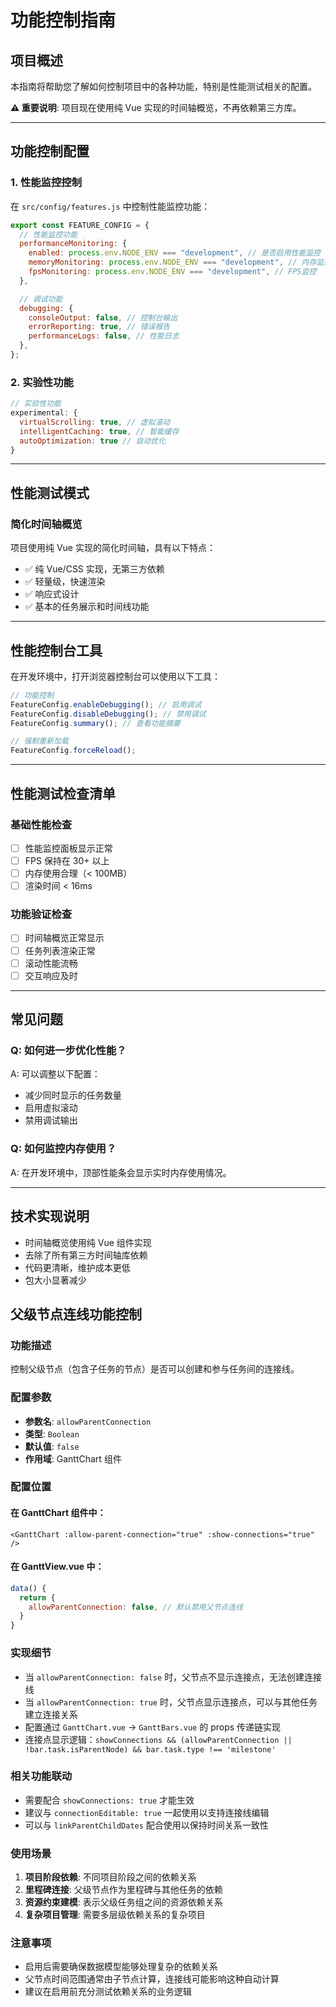 # 功能控制指南

## 项目概述

本指南将帮助您了解如何控制项目中的各种功能，特别是性能测试相关的配置。

**⚠️ 重要说明**: 项目现在使用纯 Vue 实现的时间轴概览，不再依赖第三方库。

---

## 功能控制配置

### 1. 性能监控控制

在 `src/config/features.js` 中控制性能监控功能：

```javascript
export const FEATURE_CONFIG = {
  // 性能监控功能
  performanceMonitoring: {
    enabled: process.env.NODE_ENV === "development", // 是否启用性能监控
    memoryMonitoring: process.env.NODE_ENV === "development", // 内存监控
    fpsMonitoring: process.env.NODE_ENV === "development", // FPS监控
  },

  // 调试功能
  debugging: {
    consoleOutput: false, // 控制台输出
    errorReporting: true, // 错误报告
    performanceLogs: false, // 性能日志
  },
};
```

### 2. 实验性功能

```javascript
// 实验性功能
experimental: {
  virtualScrolling: true, // 虚拟滚动
  intelligentCaching: true, // 智能缓存
  autoOptimization: true // 自动优化
}
```

---

## 性能测试模式

### 简化时间轴概览

项目使用纯 Vue 实现的简化时间轴，具有以下特点：

- ✅ 纯 Vue/CSS 实现，无第三方依赖
- ✅ 轻量级，快速渲染
- ✅ 响应式设计
- ✅ 基本的任务展示和时间线功能

---

## 性能控制台工具

在开发环境中，打开浏览器控制台可以使用以下工具：

```javascript
// 功能控制
FeatureConfig.enableDebugging(); // 启用调试
FeatureConfig.disableDebugging(); // 禁用调试
FeatureConfig.summary(); // 查看功能摘要

// 强制重新加载
FeatureConfig.forceReload();
```

---

## 性能测试检查清单

### 基础性能检查

- [ ] 性能监控面板显示正常
- [ ] FPS 保持在 30+ 以上
- [ ] 内存使用合理（< 100MB）
- [ ] 渲染时间 < 16ms

### 功能验证检查

- [ ] 时间轴概览正常显示
- [ ] 任务列表渲染正常
- [ ] 滚动性能流畅
- [ ] 交互响应及时

---

## 常见问题

### Q: 如何进一步优化性能？

A: 可以调整以下配置：

- 减少同时显示的任务数量
- 启用虚拟滚动
- 禁用调试输出

### Q: 如何监控内存使用？

A: 在开发环境中，顶部性能条会显示实时内存使用情况。

---

## 技术实现说明

- 时间轴概览使用纯 Vue 组件实现
- 去除了所有第三方时间轴库依赖
- 代码更清晰，维护成本更低
- 包大小显著减少

## 父级节点连线功能控制

### 功能描述

控制父级节点（包含子任务的节点）是否可以创建和参与任务间的连接线。

### 配置参数

- **参数名**: `allowParentConnection`
- **类型**: `Boolean`
- **默认值**: `false`
- **作用域**: GanttChart 组件

### 配置位置

#### 在 GanttChart 组件中：

```vue
<GanttChart :allow-parent-connection="true" :show-connections="true" />
```

#### 在 GanttView.vue 中：

```javascript
data() {
  return {
    allowParentConnection: false, // 默认禁用父节点连线
  }
}
```

### 实现细节

- 当 `allowParentConnection: false` 时，父节点不显示连接点，无法创建连接线
- 当 `allowParentConnection: true` 时，父节点显示连接点，可以与其他任务建立连接关系
- 配置通过 `GanttChart.vue` → `GanttBars.vue` 的 props 传递链实现
- 连接点显示逻辑：`showConnections && (allowParentConnection || !bar.task.isParentNode) && bar.task.type !== 'milestone'`

### 相关功能联动

- 需要配合 `showConnections: true` 才能生效
- 建议与 `connectionEditable: true` 一起使用以支持连接线编辑
- 可以与 `linkParentChildDates` 配合使用以保持时间关系一致性

### 使用场景

1. **项目阶段依赖**: 不同项目阶段之间的依赖关系
2. **里程碑连接**: 父级节点作为里程碑与其他任务的依赖
3. **资源约束建模**: 表示父级任务组之间的资源依赖关系
4. **复杂项目管理**: 需要多层级依赖关系的复杂项目

### 注意事项

- 启用后需要确保数据模型能够处理复杂的依赖关系
- 父节点时间范围通常由子节点计算，连接线可能影响这种自动计算
- 建议在启用前充分测试依赖关系的业务逻辑
